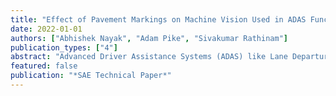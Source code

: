 ```yaml
---
title: "Effect of Pavement Markings on Machine Vision Used in ADAS Functions"
date: 2022-01-01
authors: ["Abhishek Nayak", "Adam Pike", "Sivakumar Rathinam"]
publication_types: ["4"]
abstract: "Advanced Driver Assistance Systems (ADAS) like Lane Departure Warning (LDW) and Lane Centering Assistance (LCA) have experienced low customer acceptance and market penetration despite the technology being in active development for several years now. This trend is attributed to the inability of many of the perception systems to consistently detect lane markings and localize the vehicle on roads with poor lane markings, changing weather conditions, and occlusions. Currently, no standards or benchmarks are available to evaluate the quality of either the lane markings or the perception algorithms. This work seeks to establish a reference framework that can be used by transportation agencies to evaluate the effect of pavement markings on ADAS functions. Previous works have looked at these problems using on-road pavement markings. However, environmental factors like sun glare, shadows, and road illumination, affect Lane Detection (LD) performance with changing roads and driving directions. It is necessary to eliminate external environmental factors that may affect the study to selectively evaluate the effect of pavement marking material characteristics on LD performance. An extensive video dataset was developed by driving on a closed-course road with customized pavement markings (having different material properties) under controlled conditions. The data were collected at different times of day and weather conditions and evaluated on state-of-the-art lane detection algorithms. An Analysis of Variances (ANOVA) statistical model was employed to analyze the effect of pavement marking material characteristics and evaluation conditions on LD performance. A systems approach was presented by correlating the algorithm performance data to the environmental factors, lane marking types, color, material, and the retroreflectivity of pavement markings. Key recommendations are listed to allow transportation agencies to understand the benefits and impacts of modifying pavement marking practices."
featured: false
publication: "*SAE Technical Paper*"
---
```


